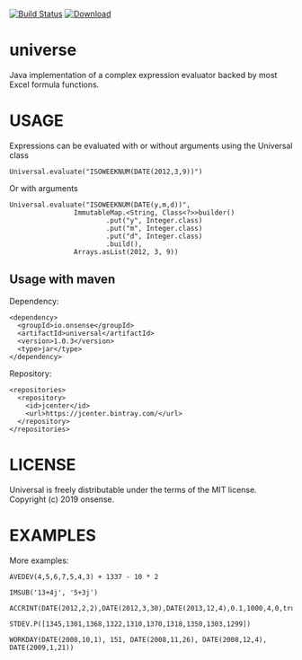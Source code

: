 [![Build Status](https://travis-ci.org/onsense/universal.svg?branch=master)](https://travis-ci.org/onsense/universal) [ ![Download](https://api.bintray.com/packages/onsense/universal/onsense-universal/images/download.svg) ](https://bintray.com/onsense/universal/onsense-universal/_latestVersion)

# universe

Java implementation of a complex expression evaluator backed by most Excel formula functions.

# USAGE
Expressions can be evaluated with or without arguments using the Universal class
```
Universal.evaluate("ISOWEEKNUM(DATE(2012,3,9))")
```
Or with arguments
```
Universal.evaluate("ISOWEEKNUM(DATE(y,m,d))",
                ImmutableMap.<String, Class<?>>builder()
                        .put("y", Integer.class)
                        .put("m", Integer.class)
                        .put("d", Integer.class)
                        .build(),
                Arrays.asList(2012, 3, 9))
```

## Usage with maven
Dependency:
```
<dependency>
  <groupId>io.onsense</groupId>
  <artifactId>universal</artifactId>
  <version>1.0.3</version>
  <type>jar</type>
</dependency>
```

Repository:
```
<repositories>
  <repository>
    <id>jcenter</id>
    <url>https://jcenter.bintray.com/</url>
  </repository>
</repositories>
```

# LICENSE
Universal is freely distributable under the terms of the MIT license. Copyright (c) 2019 onsense.

# EXAMPLES
More examples:
```
AVEDEV(4,5,6,7,5,4,3) + 1337 - 10 * 2
```

```
IMSUB('13+4j', '5+3j')
```

```
ACCRINT(DATE(2012,2,2),DATE(2012,3,30),DATE(2013,12,4),0.1,1000,4,0,true)
```

```
STDEV.P([1345,1301,1368,1322,1310,1370,1318,1350,1303,1299])
```

```
WORKDAY(DATE(2008,10,1), 151, DATE(2008,11,26), DATE(2008,12,4), DATE(2009,1,21))
```
